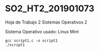 # SO2_HT2_201901073
Hoja de Trabajo 2 Sistemas Operativos 2

Sistema Operativo usado: Linux Mint
~~~
gcc script1.c -o script1
./script1
~~~
